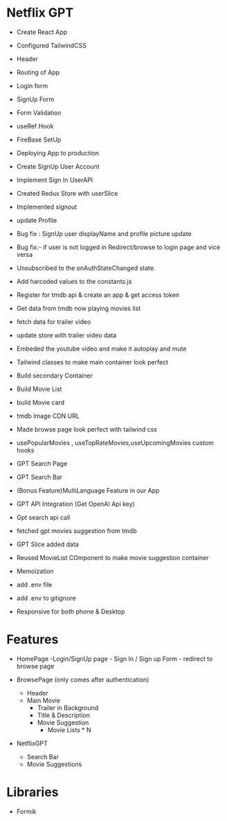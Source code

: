 # Netflix GPT

- Create React App
- Configured TailwindCSS
- Header
- Routing of App
- Login form
- SignUp Form
- Form Validation
- useRef Hook
- FireBase SetUp
- Deploying App to production
- Create SignUp User Account
- Implement Sign In UserAPI
- Created Redux Store with userSlice
- Implemented signout
- update Profile
- Bug fix : SignUp user displayName and profile picture update

- Bug fix:- if user is not logged in Redirect/browse to login page and vice versa
- Unsubscribed to the onAuthStateChanged state.
- Add harcoded values to the constants.js
- Register for tmdb api & create an app & get access token
- Get data from tmdb now playing movies list
- fetch data for trailer video
- update store with trailer video data
- Embeded the youtube video and make it autoplay and mute
- Tailwind classes to make main container look perfect
- Build secondary Container
- Build Movie List
- build Movie card
- tmdb Image CDN URL
- Made browse page look perfect with tailwind css
- usePopularMovies , useTopRateMovies,useUpcomingMovies custom hooks
- GPT Search Page
- GPT Search Bar
- (Bonus Feature)MultiLanguage Feature in our App
- GPT API Integration (Get OpenAI Api key)
- Gpt search api call
- fetched gpt movies suggestion from tmdb
- GPT Slice added data
- Reused MovieList COmponent to make movie suggestion container
- Memoization
- add .env file
- add .env to gitignore
- Responsive for both phone & Desktop




# Features
- HomePage
    -Login/SignUp page
        - Sign In / Sign up Form 
        - redirect to browse page
- BrowsePage (only comes after authentication)
    - Header
    - Main Movie
        - Trailer in Background
        - Title & Description
        - Movie Suggestion
            - Movie Lists * N

- NetflixGPT
    - Search Bar
    - Movie Suggestions

# Libraries
- Formik